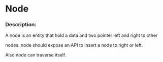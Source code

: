 # Node

### Description:

A node is an entity that hold a data and two pointer left and right to other

nodes. node should expose an API to insert a node to right or left.

Also node can traverse itself.

 